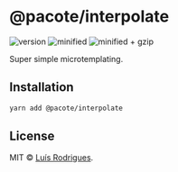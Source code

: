 # @pacote/interpolate

![version](https://badgen.net/npm/v/@pacote/interpolate)
![minified](https://badgen.net/bundlephobia/min/@pacote/interpolate)
![minified + gzip](https://badgen.net/bundlephobia/minzip/@pacote/interpolate)

Super simple microtemplating.

## Installation

```bash
yarn add @pacote/interpolate
```

## License

MIT © [Luís Rodrigues](https://goblindegook.com).
